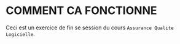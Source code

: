 # COMMENT CA FONCTIONNE

Ceci est un exercice de fin se session du cours `Assurance Qualite Logicielle`.